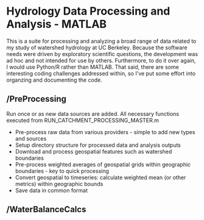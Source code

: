 # Hydrology Data Processing and Analysis - MATLAB

This is a suite for processing and analyzing a broad range of data related to my study of watershed hydrology at UC Berkeley. Because the software needs were driven by exploratory scientific questions, the development was ad hoc and not intended for use by others. Furthermore, to do it over again, I would use Python/R rather than MATLAB. That said, there are some interesting coding challenges addressed within, so I've put some effort into organzing and documenting the code. 

## /PreProcessing
Run once or as new data sources are added. All necessary functions executed from RUN_CATCHMENT_PROCESSING_MASTER.m

* Pre-process raw data from various providers - simple to add new types and sources
* Setup directory structure for processed data and analysis outputs
* Download and process geospatial features such as watershed boundaries
* Pre-process weighted averages of geospatial grids within geographic boundaries - key to quick processing
* Convert geospatial to timeseries: calculate weighted mean (or other metrics) within geographic bounds
* Save data in common format

## /WaterBalanceCalcs

